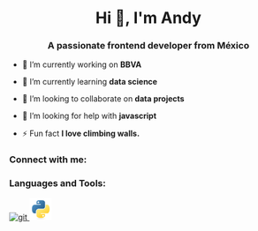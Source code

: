 <h1 align="center">Hi 👋, I'm Andy</h1>
<h3 align="center">A passionate frontend developer from México</h3>

- 🔭 I’m currently working on **BBVA**

- 🌱 I’m currently learning **data science**

- 👯 I’m looking to collaborate on **data projects**

- 🤝 I’m looking for help with **javascript**

- ⚡ Fun fact **I love climbing walls.**

<h3 align="left">Connect with me:</h3>
<p align="left">
</p>

<h3 align="left">Languages and Tools:</h3>
<p align="left"> <a href="https://git-scm.com/" target="_blank" rel="noreferrer"> <img src="https://www.vectorlogo.zone/logos/git-scm/git-scm-icon.svg" alt="git" width="40" height="40"/> </a> <a href="https://www.python.org" target="_blank" rel="noreferrer"> <img src="https://raw.githubusercontent.com/devicons/devicon/master/icons/python/python-original.svg" alt="python" width="40" height="40"/> </a> </p>
